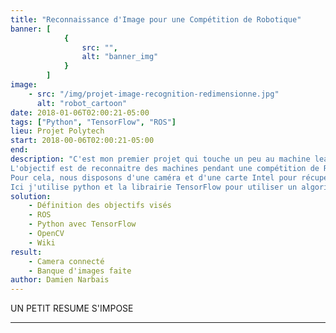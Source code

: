 ```yaml
---
title: "Reconnaissance d'Image pour une Compétition de Robotique"
banner: [
            {
                src: "",
                alt: "banner_img"
            }
        ]
image:
    - src: "/img/projet-image-recognition-redimensionne.jpg"
      alt: "robot_cartoon"  
date: 2018-01-06T02:00:21-05:00
tags: ["Python", "TensorFlow", "ROS"]
lieu: Projet Polytech
start: 2018-00-06T02:00:21-05:00
end:
description: "C'est mon premier projet qui touche un peu au machine learning. 
L'objectif est de reconnaitre des machines pendant une compétition de Robotique. 
Pour cela, nous disposons d'une caméra et d'une carte Intel pour récupérer les informations nécessaires à la reconnaissance des machines.
Ici j'utilise python et la librairie TensorFlow pour utiliser un algorithme de reconnaissance d'image. Voici le lien de mon projet de 4ème année https://projets-ima.plil.fr/mediawiki/index.php/IMA4_2017/2018_P44."
solution: 
    - Définition des objectifs visés
    - ROS
    - Python avec TensorFlow
    - OpenCV
    - Wiki
result: 
    - Camera connecté
    - Banque d'images faite
author: Damien Narbais
---
```


UN PETIT RESUME S'IMPOSE





---